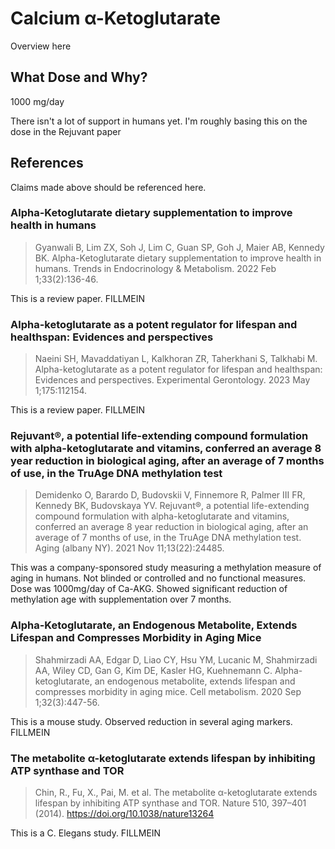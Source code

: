 # Calcium α-Ketoglutarate
Overview here

## What Dose and Why?
1000 mg/day

There isn't a lot of support in humans yet.
I'm roughly basing this on the dose in the Rejuvant paper

## References
Claims made above should be referenced here.

### Alpha-Ketoglutarate dietary supplementation to improve health in humans
> Gyanwali B, Lim ZX, Soh J, Lim C, Guan SP, Goh J, Maier AB, Kennedy BK. Alpha-Ketoglutarate dietary supplementation to improve health in humans. Trends in Endocrinology & Metabolism. 2022 Feb 1;33(2):136-46.

This is a review paper.
FILLMEIN

### Alpha-ketoglutarate as a potent regulator for lifespan and healthspan: Evidences and perspectives
> Naeini SH, Mavaddatiyan L, Kalkhoran ZR, Taherkhani S, Talkhabi M. Alpha-ketoglutarate as a potent regulator for lifespan and healthspan: Evidences and perspectives. Experimental Gerontology. 2023 May 1;175:112154.

This is a review paper.
FILLMEIN

### Rejuvant®, a potential life-extending compound formulation with alpha-ketoglutarate and vitamins, conferred an average 8 year reduction in biological aging, after an average of 7 months of use, in the TruAge DNA methylation test
> Demidenko O, Barardo D, Budovskii V, Finnemore R, Palmer III FR, Kennedy BK, Budovskaya YV. Rejuvant®, a potential life-extending compound formulation with alpha-ketoglutarate and vitamins, conferred an average 8 year reduction in biological aging, after an average of 7 months of use, in the TruAge DNA methylation test. Aging (albany NY). 2021 Nov 11;13(22):24485.

This was a company-sponsored study measuring a methylation measure of aging in humans.
Not blinded or controlled and no functional measures.
Dose was 1000mg/day of Ca-AKG.
Showed significant reduction of methylation age with supplementation over 7 months. 

### Alpha-Ketoglutarate, an Endogenous Metabolite, Extends Lifespan and Compresses Morbidity in Aging Mice
> Shahmirzadi AA, Edgar D, Liao CY, Hsu YM, Lucanic M, Shahmirzadi AA, Wiley CD, Gan G, Kim DE, Kasler HG, Kuehnemann C. Alpha-ketoglutarate, an endogenous metabolite, extends lifespan and compresses morbidity in aging mice. Cell metabolism. 2020 Sep 1;32(3):447-56.

This is a mouse study.
Observed reduction in several aging markers.
FILLMEIN

### The metabolite α-ketoglutarate extends lifespan by inhibiting ATP synthase and TOR
> Chin, R., Fu, X., Pai, M. et al. The metabolite α-ketoglutarate extends lifespan by inhibiting ATP synthase and TOR. Nature 510, 397–401 (2014). https://doi.org/10.1038/nature13264

This is a C. Elegans study.
FILLMEIN
